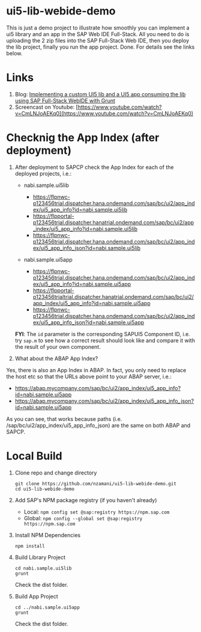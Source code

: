 # ui5-lib-webide-demo

This is just a demo project to illustrate how smoothly you can implement a ui5 library and an app in the SAP Web IDE Full-Stack. All you need to do is uploading the 2 zip files into the SAP Full-Stack Web IDE, then you deploy the lib project, finally you run the app project. Done. For details see the links below.

# Links
1. Blog: [Implementing a custom UI5 lib and a UI5 app consuming the lib using SAP Full-Stack WebIDE with Grunt](https://blogs.sap.com/2017/11/03/implementing-a-custom-ui5-lib-and-a-ui5-app-consuming-the-lib-using-sap-full-stack-webide-with-grunt/)
2. Screencast on Youtube: [https://www.youtube.com/watch?v=CmLNJoAEKq0](https://www.youtube.com/watch?v=CmLNJoAEKq0)

# Checknig the App Index (after deployment)

1. After deployment to SAPCP check the App Index for each of the deployed projects, i.e.:
    - nabi.sample.ui5lib
	    - https://flpnwc-p123456trial.dispatcher.hana.ondemand.com/sap/bc/ui2/app_index/ui5_app_info?id=nabi.sample.ui5lib
		- https://flpportal-p123456trial.dispatcher.hanatrial.ondemand.com/sap/bc/ui2/app_index/ui5_app_info?id=nabi.sample.ui5lib
		- https://flpnwc-p123456trial.dispatcher.hana.ondemand.com/sap/bc/ui2/app_index/ui5_app_info_json?id=nabi.sample.ui5lib

	- nabi.sample.ui5app
	    - https://flpnwc-p123456trial.dispatcher.hana.ondemand.com/sap/bc/ui2/app_index/ui5_app_info?id=nabi.sample.ui5app
		- https://flpportal-p123456trialtrial.dispatcher.hanatrial.ondemand.com/sap/bc/ui2/app_index/ui5_app_info?id=nabi.sample.ui5app
		- https://flpnwc-p123456trial.dispatcher.hana.ondemand.com/sap/bc/ui2/app_index/ui5_app_info_json?id=nabi.sample.ui5app

	
	**FYI**: The `id` parameter is the corresponding SAPUI5 Component ID, i.e. try `sap.m` to see how a correct result should look like and compare it with the result of your own component.

1. What about the ABAP App Index?

Yes, there is also an App Index in ABAP. In fact, you only need to replace the host etc so that the URLs above point to your ABAP server, i.e.:

- https://abap.mycompany.com/sap/bc/ui2/app_index/ui5_app_info?id=nabi.sample.ui5app
- https://abap.mycompany.com/sap/bc/ui2/app_index/ui5_app_info_json?id=nabi.sample.ui5app

As you can see, that works because paths (i.e. /sap/bc/ui2/app_index/ui5_app_info_json) are the same on both ABAP and SAPCP.

# Local Build

1. Clone repo and change directory
	```
    git clone https://github.com/nzamani/ui5-lib-webide-demo.git
    cd ui5-lib-webide-demo
	```

1. Add SAP's NPM package registry (if you haven't already)
    - Local: `npm config set @sap:registry https://npm.sap.com`
	- Global: `npm config --global set @sap:registry https://npm.sap.com`

1. Install NPM Dependencies

    ```
	npm install
	```

1. Build Library Project

    ```
	cd nabi.sample.ui5lib
	grunt
	```
	
	Check the dist folder.

1. Build App Project

    ```
	cd ../nabi.sample.ui5app
	grunt
	```

	Check the dist folder.
